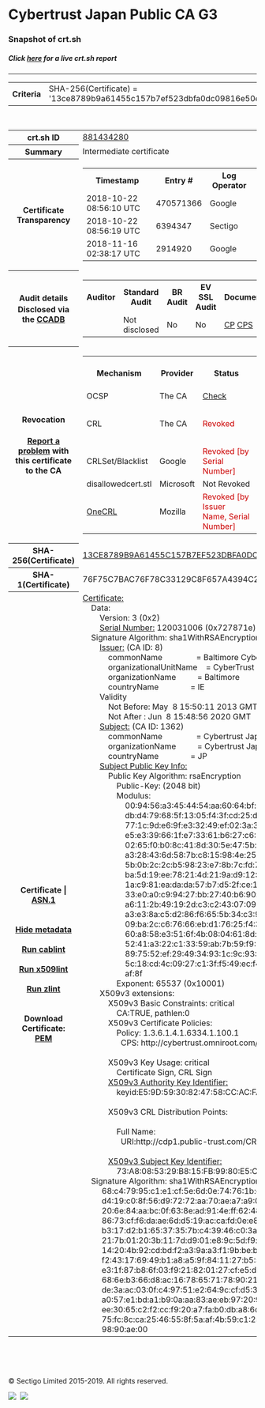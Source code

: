 # Cybertrust Japan Public CA G3
### Snapshot of crt.sh
##### Click [here](https://crt.sh/?q=13CE8789B9A61455C157B7EF523DBFA0DC09816E50E0ACA44AD59BA1FC67956A) for a live crt.sh report

---
<!DOCTYPE HTML PUBLIC "-//W3C//DTD HTML 4.0 Transitional//EN">
<HTML>

<BODY>

<TABLE>
  <TR>
    <TH class="outer">Criteria</TH>
    <TD class="outer">SHA-256(Certificate) = '13ce8789b9a61455c157b7ef523dbfa0dc09816e50e0aca44ad59ba1fc67956a'</TD>
  </TR>
</TABLE>
<BR>
<TABLE>
  <TR>
    <TH class="outer">crt.sh ID</TH>
    <TD class="outer"><A href="?id=881434280">881434280</A></TD>
  </TR>
  <TR>
    <TH class="outer">Summary</TH>
    <TD class="outer">Intermediate certificate</TD>
  </TR>
  <TR>
    <TH class="outer">Certificate<BR>Transparency</TH>
    <TD class="outer">
<TABLE class="options" style="margin-left:0px">
  <TR>
    <TH>Timestamp</TH>
    <TH>Entry #</TH>
    <TH>Log Operator</TH>
    <TH>Log URL</TH>
  </TR>
  <TR>
    <TD>2018-10-22&nbsp; <FONT class="small">08:56:10 UTC</FONT></TD>
    <TD>470571366</TD>
    <TD>Google</TD>
    <TD>https://ct.googleapis.com/rocketeer</TD>
  </TR>
  <TR>
    <TD>2018-10-22&nbsp; <FONT class="small">08:56:19 UTC</FONT></TD>
    <TD>6394347</TD>
    <TD>Sectigo</TD>
    <TD>https://dodo.ct.comodo.com</TD>
  </TR>
  <TR>
    <TD>2018-11-16&nbsp; <FONT class="small">02:38:17 UTC</FONT></TD>
    <TD>2914920</TD>
    <TD>Google</TD>
    <TD>https://ct.googleapis.com/logs/argon2020</TD>
  </TR>
</TABLE>
    </TD>
  </TR>
  <TR>
    <TH class="outer">Audit details<BR>
      <DIV class="small" style="padding-top:3px">Disclosed via the
        <A href="//ccadb-public.secure.force.com/mozilla/PublicAllIntermediateCerts" target="_blank">CCADB</A></DIV>
    </TH>
    <TD class="outer">
<TABLE class="options" style="margin-left:0px">
  <TR>
    <TH>Auditor</TH>
    <TH>Standard Audit</TH>
    <TH>BR Audit</TH>
    <TH>EV SSL Audit</TH>
    <TH>Documents</TH>
    <TH>CCADB</TH>
    <TH>Root Owner / Certificate</TH>
  </TR>
  <TR>
    <TD style="vertical-align:middle"></TD>
    <TD>Not disclosed    <TD>No    <TD>No    <TD>
      <A href="https://content.digicert.com/wp-content/uploads/2019/04/DigiCert_CP_v418.pdf" target="blank">CP</A>
      <A href="https://content.digicert.com/wp-content/uploads/2019/04/DigiCert_CPS_v418.pdf" target="blank">CPS</A>
    </TD>
    <TD><A href="//ccadb.force.com/0011J00001JnbkZQAR" target="_blank">0011J00001JnbkZQAR</A></TD>
    <TD><A href="/?id=76">DigiCert</A></TD>
  </TR>
</TABLE>
    </TD>
  </TR>
  <TR>
    <TH class="outer">Revocation<BR><BR>
      <DIV class="small" style="padding-top:3px"><A href="?id=881434280&opt=problemreporting">Report a problem</A> with<BR>this certificate to the CA</DIV></TH>
    <TD class="outer">
      <TABLE class="options" style="margin-left:0px">
        <TR>
          <TH>Mechanism</TH>
          <TH>Provider</TH>
          <TH>Status</TH>
          <TH>Revocation Date</TH>
          <TH>Last Observed in CRL</TH>
          <TH>Last Checked <SPAN style="color:#CC0000;vertical-align:middle;font-size:70%;font-weight:normal">(Error)</SPAN></TH>
        </TR>
        <TR>
          <TD>OCSP</TD>
          <TD>The CA</TD>
          <TD><A href="?id=881434280&opt=ocsp">Check</A></TD>
          <TD><SPAN style="color:#888888">?</SPAN></TD>
          <TD><SPAN style="color:#888888">n/a</SPAN></TD>
          <TD><SPAN style="color:#888888">?</SPAN></TD>
        </TR>
        <TR>
          <TD>CRL</TD>
          <TD>The CA</TD>
          <TD><SPAN style="color:#CC0000">Revoked</SPAN></TD><TD>2018-10-25&nbsp; <FONT class="small">22:54:08 UTC</FONT></TD><TD>2019-11-27&nbsp; <FONT class="small">00:33:19 UTC</FONT></TD><TD>2019-12-04&nbsp; <FONT class="small">20:05:09 UTC</FONT></TD>
        </TR>
        <TR>
          <TD>CRLSet/Blacklist</TD>
          <TD>Google</TD>
          <TD><SPAN style="color:#CC0000">Revoked [by Serial Number]</SPAN></TD>
          <TD><SPAN style="color:#888888">n/a</SPAN></TD>
          <TD><SPAN style="color:#888888">n/a</SPAN></TD>
          <TD><SPAN style="color:#888888">n/a</SPAN></TD>
        </TR>
        <TR>
          <TD>disallowedcert.stl</TD>
          <TD>Microsoft</TD>
          <TD>Not Revoked</TD>
          <TD><SPAN style="color:#888888">n/a</SPAN></TD>
          <TD><SPAN style="color:#888888">n/a</SPAN></TD>
          <TD><SPAN style="color:#888888">n/a</SPAN></TD>
        </TR>
        <TR>
          <TD><A href="/mozilla-onecrl" target="_blank">OneCRL</A></TD>
          <TD>Mozilla</TD>
          <TD><SPAN style="color:#CC0000">Revoked [by Issuer Name, Serial Number]</SPAN></TD><TD>2018-12-07&nbsp; <FONT class="small">09:51:34 UTC</FONT></TD>
          <TD><SPAN style="color:#888888">n/a</SPAN></TD>
          <TD><SPAN style="color:#888888">n/a</SPAN></TD>
        </TR>
      </TABLE>
    </TD>
  </TR>
  <TR>
    <TH class="outer">SHA-256(Certificate)</TH>
    <TD class="outer"><A href="//censys.io/certificates/13ce8789b9a61455c157b7ef523dbfa0dc09816e50e0aca44ad59ba1fc67956a">13CE8789B9A61455C157B7EF523DBFA0DC09816E50E0ACA44AD59BA1FC67956A</A></TD>
  </TR>
  <TR>
    <TH class="outer">SHA-1(Certificate)</TH>
    <TD class="outer">76F75C7BAC76F78C33129C8F657A4394C2A3D8B9</TD>
  </TR>
  <TR>
    <TH class="outer">Certificate | <A href="?asn1=881434280">ASN.1</A>
      <SPAN class="small"><BR>
      <BR><BR><A href="?id=881434280&opt=nometadata">Hide metadata</A>
      <BR><BR><A href="?id=881434280&opt=cablint">Run cablint</A>
      <BR><BR><A href="?id=881434280&opt=x509lint">Run x509lint</A>
      <BR><BR><A href="?id=881434280&opt=zlint">Run zlint</A>
      <BR><BR><BR>Download Certificate: <A href="?d=881434280">PEM</A>
      </SPAN>
    </TH>
    <TD class="text"><A href="?d=881434280">Certificate:</A><BR>&nbsp;&nbsp;&nbsp;&nbsp;Data:<BR>&nbsp;&nbsp;&nbsp;&nbsp;&nbsp;&nbsp;&nbsp;&nbsp;Version:&nbsp;3&nbsp;(0x2)<BR>&nbsp;&nbsp;&nbsp;&nbsp;&nbsp;&nbsp;&nbsp;&nbsp;<A href="?serial=0727871e">Serial&nbsp;Number:</A>&nbsp;120031006&nbsp;(0x727871e)<BR>&nbsp;&nbsp;&nbsp;&nbsp;Signature&nbsp;Algorithm:&nbsp;sha1WithRSAEncryption<BR>&nbsp;&nbsp;&nbsp;&nbsp;&nbsp;&nbsp;&nbsp;&nbsp;<A href="?caid=8">Issuer:</A> <SPAN class="small">(CA ID: 8)</SPAN><BR>&nbsp;&nbsp;&nbsp;&nbsp;&nbsp;&nbsp;&nbsp;&nbsp;&nbsp;&nbsp;&nbsp;&nbsp;commonName&nbsp;&nbsp;&nbsp;&nbsp;&nbsp;&nbsp;&nbsp;&nbsp;&nbsp;&nbsp;&nbsp;&nbsp;&nbsp;&nbsp;&nbsp;&nbsp;=&nbsp;Baltimore&nbsp;CyberTrust&nbsp;Root<BR>&nbsp;&nbsp;&nbsp;&nbsp;&nbsp;&nbsp;&nbsp;&nbsp;&nbsp;&nbsp;&nbsp;&nbsp;organizationalUnitName&nbsp;&nbsp;&nbsp;&nbsp;=&nbsp;CyberTrust<BR>&nbsp;&nbsp;&nbsp;&nbsp;&nbsp;&nbsp;&nbsp;&nbsp;&nbsp;&nbsp;&nbsp;&nbsp;organizationName&nbsp;&nbsp;&nbsp;&nbsp;&nbsp;&nbsp;&nbsp;&nbsp;&nbsp;&nbsp;=&nbsp;Baltimore<BR>&nbsp;&nbsp;&nbsp;&nbsp;&nbsp;&nbsp;&nbsp;&nbsp;&nbsp;&nbsp;&nbsp;&nbsp;countryName&nbsp;&nbsp;&nbsp;&nbsp;&nbsp;&nbsp;&nbsp;&nbsp;&nbsp;&nbsp;&nbsp;&nbsp;&nbsp;&nbsp;&nbsp;=&nbsp;IE<BR>&nbsp;&nbsp;&nbsp;&nbsp;&nbsp;&nbsp;&nbsp;&nbsp;Validity<BR>&nbsp;&nbsp;&nbsp;&nbsp;&nbsp;&nbsp;&nbsp;&nbsp;&nbsp;&nbsp;&nbsp;&nbsp;Not&nbsp;Before:&nbsp;May&nbsp;&nbsp;8&nbsp;15:50:11&nbsp;2013&nbsp;GMT<BR>&nbsp;&nbsp;&nbsp;&nbsp;&nbsp;&nbsp;&nbsp;&nbsp;&nbsp;&nbsp;&nbsp;&nbsp;Not&nbsp;After&nbsp;:&nbsp;Jun&nbsp;&nbsp;8&nbsp;15:48:56&nbsp;2020&nbsp;GMT<BR>&nbsp;&nbsp;&nbsp;&nbsp;&nbsp;&nbsp;&nbsp;&nbsp;<A href="?caid=1362">Subject:</A> <SPAN class="small">(CA ID: 1362)</SPAN><BR>&nbsp;&nbsp;&nbsp;&nbsp;&nbsp;&nbsp;&nbsp;&nbsp;&nbsp;&nbsp;&nbsp;&nbsp;commonName&nbsp;&nbsp;&nbsp;&nbsp;&nbsp;&nbsp;&nbsp;&nbsp;&nbsp;&nbsp;&nbsp;&nbsp;&nbsp;&nbsp;&nbsp;&nbsp;=&nbsp;Cybertrust&nbsp;Japan&nbsp;Public&nbsp;CA&nbsp;G3<BR>&nbsp;&nbsp;&nbsp;&nbsp;&nbsp;&nbsp;&nbsp;&nbsp;&nbsp;&nbsp;&nbsp;&nbsp;organizationName&nbsp;&nbsp;&nbsp;&nbsp;&nbsp;&nbsp;&nbsp;&nbsp;&nbsp;&nbsp;=&nbsp;Cybertrust&nbsp;Japan&nbsp;Co.,&nbsp;Ltd.<BR>&nbsp;&nbsp;&nbsp;&nbsp;&nbsp;&nbsp;&nbsp;&nbsp;&nbsp;&nbsp;&nbsp;&nbsp;countryName&nbsp;&nbsp;&nbsp;&nbsp;&nbsp;&nbsp;&nbsp;&nbsp;&nbsp;&nbsp;&nbsp;&nbsp;&nbsp;&nbsp;&nbsp;=&nbsp;JP<BR>&nbsp;&nbsp;&nbsp;&nbsp;&nbsp;&nbsp;&nbsp;&nbsp;<A href="?spkisha256=4272923d73ad8401ac9254a9c7cceb992f60b5fcdb276f203cc03d00c8c4a097">Subject&nbsp;Public&nbsp;Key&nbsp;Info:</A><BR>&nbsp;&nbsp;&nbsp;&nbsp;&nbsp;&nbsp;&nbsp;&nbsp;&nbsp;&nbsp;&nbsp;&nbsp;Public&nbsp;Key&nbsp;Algorithm:&nbsp;rsaEncryption<BR>&nbsp;&nbsp;&nbsp;&nbsp;&nbsp;&nbsp;&nbsp;&nbsp;&nbsp;&nbsp;&nbsp;&nbsp;&nbsp;&nbsp;&nbsp;&nbsp;Public-Key:&nbsp;(2048&nbsp;bit)<BR>&nbsp;&nbsp;&nbsp;&nbsp;&nbsp;&nbsp;&nbsp;&nbsp;&nbsp;&nbsp;&nbsp;&nbsp;&nbsp;&nbsp;&nbsp;&nbsp;Modulus:<BR>&nbsp;&nbsp;&nbsp;&nbsp;&nbsp;&nbsp;&nbsp;&nbsp;&nbsp;&nbsp;&nbsp;&nbsp;&nbsp;&nbsp;&nbsp;&nbsp;&nbsp;&nbsp;&nbsp;&nbsp;00:94:56:a3:45:44:54:aa:60:64:bf:b8:57:9f:4e:<BR>&nbsp;&nbsp;&nbsp;&nbsp;&nbsp;&nbsp;&nbsp;&nbsp;&nbsp;&nbsp;&nbsp;&nbsp;&nbsp;&nbsp;&nbsp;&nbsp;&nbsp;&nbsp;&nbsp;&nbsp;db:d4:79:68:5f:13:05:f4:3f:cd:25:dd:3c:5e:58:<BR>&nbsp;&nbsp;&nbsp;&nbsp;&nbsp;&nbsp;&nbsp;&nbsp;&nbsp;&nbsp;&nbsp;&nbsp;&nbsp;&nbsp;&nbsp;&nbsp;&nbsp;&nbsp;&nbsp;&nbsp;77:1c:9d:e6:9f:e3:32:49:ef:02:3a:34:53:8d:52:<BR>&nbsp;&nbsp;&nbsp;&nbsp;&nbsp;&nbsp;&nbsp;&nbsp;&nbsp;&nbsp;&nbsp;&nbsp;&nbsp;&nbsp;&nbsp;&nbsp;&nbsp;&nbsp;&nbsp;&nbsp;e5:e3:39:66:1f:e7:33:61:b6:27:c6:24:55:50:27:<BR>&nbsp;&nbsp;&nbsp;&nbsp;&nbsp;&nbsp;&nbsp;&nbsp;&nbsp;&nbsp;&nbsp;&nbsp;&nbsp;&nbsp;&nbsp;&nbsp;&nbsp;&nbsp;&nbsp;&nbsp;02:65:f0:b0:8c:41:8d:30:5e:47:5b:82:6f:c7:9c:<BR>&nbsp;&nbsp;&nbsp;&nbsp;&nbsp;&nbsp;&nbsp;&nbsp;&nbsp;&nbsp;&nbsp;&nbsp;&nbsp;&nbsp;&nbsp;&nbsp;&nbsp;&nbsp;&nbsp;&nbsp;a3:28:43:6d:58:7b:c8:15:98:4e:25:6f:cb:76:27:<BR>&nbsp;&nbsp;&nbsp;&nbsp;&nbsp;&nbsp;&nbsp;&nbsp;&nbsp;&nbsp;&nbsp;&nbsp;&nbsp;&nbsp;&nbsp;&nbsp;&nbsp;&nbsp;&nbsp;&nbsp;5b:0b:2c:2c:b5:98:23:e7:8b:7c:fd:77:1a:c4:52:<BR>&nbsp;&nbsp;&nbsp;&nbsp;&nbsp;&nbsp;&nbsp;&nbsp;&nbsp;&nbsp;&nbsp;&nbsp;&nbsp;&nbsp;&nbsp;&nbsp;&nbsp;&nbsp;&nbsp;&nbsp;ba:5d:19:ee:78:21:4d:21:9a:d9:12:7c:33:15:6b:<BR>&nbsp;&nbsp;&nbsp;&nbsp;&nbsp;&nbsp;&nbsp;&nbsp;&nbsp;&nbsp;&nbsp;&nbsp;&nbsp;&nbsp;&nbsp;&nbsp;&nbsp;&nbsp;&nbsp;&nbsp;1a:c9:81:ea:da:da:57:b7:d5:2f:ce:1f:4b:fc:b4:<BR>&nbsp;&nbsp;&nbsp;&nbsp;&nbsp;&nbsp;&nbsp;&nbsp;&nbsp;&nbsp;&nbsp;&nbsp;&nbsp;&nbsp;&nbsp;&nbsp;&nbsp;&nbsp;&nbsp;&nbsp;33:e0:a0:c9:94:27:bb:27:40:b6:90:db:ac:9e:75:<BR>&nbsp;&nbsp;&nbsp;&nbsp;&nbsp;&nbsp;&nbsp;&nbsp;&nbsp;&nbsp;&nbsp;&nbsp;&nbsp;&nbsp;&nbsp;&nbsp;&nbsp;&nbsp;&nbsp;&nbsp;a6:11:2b:49:19:2d:c3:c2:43:07:09:bb:3d:6e:88:<BR>&nbsp;&nbsp;&nbsp;&nbsp;&nbsp;&nbsp;&nbsp;&nbsp;&nbsp;&nbsp;&nbsp;&nbsp;&nbsp;&nbsp;&nbsp;&nbsp;&nbsp;&nbsp;&nbsp;&nbsp;a3:e3:8a:c5:d2:86:f6:65:5b:34:c3:9f:4c:02:e5:<BR>&nbsp;&nbsp;&nbsp;&nbsp;&nbsp;&nbsp;&nbsp;&nbsp;&nbsp;&nbsp;&nbsp;&nbsp;&nbsp;&nbsp;&nbsp;&nbsp;&nbsp;&nbsp;&nbsp;&nbsp;09:ba:2c:c6:76:66:eb:d1:76:25:f4:30:13:fb:58:<BR>&nbsp;&nbsp;&nbsp;&nbsp;&nbsp;&nbsp;&nbsp;&nbsp;&nbsp;&nbsp;&nbsp;&nbsp;&nbsp;&nbsp;&nbsp;&nbsp;&nbsp;&nbsp;&nbsp;&nbsp;60:a8:58:e3:51:6f:4b:08:04:61:8d:ac:a9:30:2f:<BR>&nbsp;&nbsp;&nbsp;&nbsp;&nbsp;&nbsp;&nbsp;&nbsp;&nbsp;&nbsp;&nbsp;&nbsp;&nbsp;&nbsp;&nbsp;&nbsp;&nbsp;&nbsp;&nbsp;&nbsp;52:41:a3:22:c1:33:59:ab:7b:59:f9:93:67:4b:c9:<BR>&nbsp;&nbsp;&nbsp;&nbsp;&nbsp;&nbsp;&nbsp;&nbsp;&nbsp;&nbsp;&nbsp;&nbsp;&nbsp;&nbsp;&nbsp;&nbsp;&nbsp;&nbsp;&nbsp;&nbsp;89:75:52:ef:29:49:34:93:1c:9c:93:73:9c:19:ce:<BR>&nbsp;&nbsp;&nbsp;&nbsp;&nbsp;&nbsp;&nbsp;&nbsp;&nbsp;&nbsp;&nbsp;&nbsp;&nbsp;&nbsp;&nbsp;&nbsp;&nbsp;&nbsp;&nbsp;&nbsp;5c:18:cd:4c:09:27:c1:3f:f5:49:ec:f4:e2:df:4b:<BR>&nbsp;&nbsp;&nbsp;&nbsp;&nbsp;&nbsp;&nbsp;&nbsp;&nbsp;&nbsp;&nbsp;&nbsp;&nbsp;&nbsp;&nbsp;&nbsp;&nbsp;&nbsp;&nbsp;&nbsp;af:8f<BR>&nbsp;&nbsp;&nbsp;&nbsp;&nbsp;&nbsp;&nbsp;&nbsp;&nbsp;&nbsp;&nbsp;&nbsp;&nbsp;&nbsp;&nbsp;&nbsp;Exponent:&nbsp;65537&nbsp;(0x10001)<BR>&nbsp;&nbsp;&nbsp;&nbsp;&nbsp;&nbsp;&nbsp;&nbsp;X509v3&nbsp;extensions:<BR>&nbsp;&nbsp;&nbsp;&nbsp;&nbsp;&nbsp;&nbsp;&nbsp;&nbsp;&nbsp;&nbsp;&nbsp;X509v3&nbsp;Basic&nbsp;Constraints:&nbsp;critical<BR>&nbsp;&nbsp;&nbsp;&nbsp;&nbsp;&nbsp;&nbsp;&nbsp;&nbsp;&nbsp;&nbsp;&nbsp;&nbsp;&nbsp;&nbsp;&nbsp;CA:TRUE,&nbsp;pathlen:0<BR>&nbsp;&nbsp;&nbsp;&nbsp;&nbsp;&nbsp;&nbsp;&nbsp;&nbsp;&nbsp;&nbsp;&nbsp;X509v3&nbsp;Certificate&nbsp;Policies:&nbsp;<BR>&nbsp;&nbsp;&nbsp;&nbsp;&nbsp;&nbsp;&nbsp;&nbsp;&nbsp;&nbsp;&nbsp;&nbsp;&nbsp;&nbsp;&nbsp;&nbsp;Policy:&nbsp;1.3.6.1.4.1.6334.1.100.1<BR>&nbsp;&nbsp;&nbsp;&nbsp;&nbsp;&nbsp;&nbsp;&nbsp;&nbsp;&nbsp;&nbsp;&nbsp;&nbsp;&nbsp;&nbsp;&nbsp;&nbsp;&nbsp;CPS:&nbsp;http://cybertrust.omniroot.com/repository.cfm<BR><BR>&nbsp;&nbsp;&nbsp;&nbsp;&nbsp;&nbsp;&nbsp;&nbsp;&nbsp;&nbsp;&nbsp;&nbsp;X509v3&nbsp;Key&nbsp;Usage:&nbsp;critical<BR>&nbsp;&nbsp;&nbsp;&nbsp;&nbsp;&nbsp;&nbsp;&nbsp;&nbsp;&nbsp;&nbsp;&nbsp;&nbsp;&nbsp;&nbsp;&nbsp;Certificate&nbsp;Sign,&nbsp;CRL&nbsp;Sign<BR>&nbsp;&nbsp;&nbsp;&nbsp;&nbsp;&nbsp;&nbsp;&nbsp;&nbsp;&nbsp;&nbsp;&nbsp;<A href="?ski=e59d5930824758ccacfa085436867b3ab5044df0">X509v3&nbsp;Authority&nbsp;Key&nbsp;Identifier:</A><BR>&nbsp;&nbsp;&nbsp;&nbsp;&nbsp;&nbsp;&nbsp;&nbsp;&nbsp;&nbsp;&nbsp;&nbsp;&nbsp;&nbsp;&nbsp;&nbsp;keyid:E5:9D:59:30:82:47:58:CC:AC:FA:08:54:36:86:7B:3A:B5:04:4D:F0<BR><BR>&nbsp;&nbsp;&nbsp;&nbsp;&nbsp;&nbsp;&nbsp;&nbsp;&nbsp;&nbsp;&nbsp;&nbsp;X509v3&nbsp;CRL&nbsp;Distribution&nbsp;Points:&nbsp;<BR><BR>&nbsp;&nbsp;&nbsp;&nbsp;&nbsp;&nbsp;&nbsp;&nbsp;&nbsp;&nbsp;&nbsp;&nbsp;&nbsp;&nbsp;&nbsp;&nbsp;Full&nbsp;Name:<BR>&nbsp;&nbsp;&nbsp;&nbsp;&nbsp;&nbsp;&nbsp;&nbsp;&nbsp;&nbsp;&nbsp;&nbsp;&nbsp;&nbsp;&nbsp;&nbsp;&nbsp;&nbsp;URI:http://cdp1.public-trust.com/CRL/Omniroot2025.crl<BR><BR>&nbsp;&nbsp;&nbsp;&nbsp;&nbsp;&nbsp;&nbsp;&nbsp;&nbsp;&nbsp;&nbsp;&nbsp;<A href="?ski=73a8085329b815fb9980e5c537d8f8397ba41306">X509v3&nbsp;Subject&nbsp;Key&nbsp;Identifier:</A><BR>&nbsp;&nbsp;&nbsp;&nbsp;&nbsp;&nbsp;&nbsp;&nbsp;&nbsp;&nbsp;&nbsp;&nbsp;&nbsp;&nbsp;&nbsp;&nbsp;73:A8:08:53:29:B8:15:FB:99:80:E5:C5:37:D8:F8:39:7B:A4:13:06<BR>&nbsp;&nbsp;&nbsp;&nbsp;Signature&nbsp;Algorithm:&nbsp;sha1WithRSAEncryption<BR>&nbsp;&nbsp;&nbsp;&nbsp;&nbsp;&nbsp;&nbsp;&nbsp;&nbsp;68:c4:79:95:c1:e1:cf:5e:6d:0e:74:76:1b:c7:25:46:17:91:<BR>&nbsp;&nbsp;&nbsp;&nbsp;&nbsp;&nbsp;&nbsp;&nbsp;&nbsp;d4:19:c0:8f:56:d9:72:72:aa:70:ae:a7:a9:01:bb:4d:b8:1d:<BR>&nbsp;&nbsp;&nbsp;&nbsp;&nbsp;&nbsp;&nbsp;&nbsp;&nbsp;20:6e:84:aa:bc:0f:63:8e:ad:91:4e:ff:62:48:4d:78:e1:4b:<BR>&nbsp;&nbsp;&nbsp;&nbsp;&nbsp;&nbsp;&nbsp;&nbsp;&nbsp;86:73:cf:f6:da:ae:6d:d5:19:ac:ca:fd:0e:e8:4a:09:42:78:<BR>&nbsp;&nbsp;&nbsp;&nbsp;&nbsp;&nbsp;&nbsp;&nbsp;&nbsp;b3:17:d2:b1:65:37:35:7b:c4:39:46:c0:3a:0f:59:4f:5f:55:<BR>&nbsp;&nbsp;&nbsp;&nbsp;&nbsp;&nbsp;&nbsp;&nbsp;&nbsp;21:7b:01:20:3b:11:7d:d9:01:e8:9c:5d:f9:b4:f3:40:cb:c1:<BR>&nbsp;&nbsp;&nbsp;&nbsp;&nbsp;&nbsp;&nbsp;&nbsp;&nbsp;14:20:4b:92:cd:bd:f2:a3:9a:a3:f1:9b:be:be:4d:bb:2d:70:<BR>&nbsp;&nbsp;&nbsp;&nbsp;&nbsp;&nbsp;&nbsp;&nbsp;&nbsp;f2:43:17:69:49:b1:a8:a5:9f:84:11:27:b5:5c:99:ad:a0:bc:<BR>&nbsp;&nbsp;&nbsp;&nbsp;&nbsp;&nbsp;&nbsp;&nbsp;&nbsp;e3:1f:87:b8:6f:03:f9:21:82:01:27:cf:e5:dd:79:47:c1:1b:<BR>&nbsp;&nbsp;&nbsp;&nbsp;&nbsp;&nbsp;&nbsp;&nbsp;&nbsp;68:6e:b3:66:d8:ac:16:78:65:71:78:90:21:f1:99:19:a6:03:<BR>&nbsp;&nbsp;&nbsp;&nbsp;&nbsp;&nbsp;&nbsp;&nbsp;&nbsp;de:3a:ac:03:0f:c4:97:51:e2:64:9c:cf:d5:31:18:e4:a4:13:<BR>&nbsp;&nbsp;&nbsp;&nbsp;&nbsp;&nbsp;&nbsp;&nbsp;&nbsp;a0:57:e1:bd:a1:b9:0a:aa:83:ae:eb:97:20:9f:17:d0:d1:4d:<BR>&nbsp;&nbsp;&nbsp;&nbsp;&nbsp;&nbsp;&nbsp;&nbsp;&nbsp;ee:30:65:c2:f2:cc:f9:20:a7:fa:b0:db:a8:6c:a2:bd:5f:50:<BR>&nbsp;&nbsp;&nbsp;&nbsp;&nbsp;&nbsp;&nbsp;&nbsp;&nbsp;75:fc:8c:ca:25:46:55:8f:5a:af:4b:59:c1:25:a8:fb:f6:c0:<BR>&nbsp;&nbsp;&nbsp;&nbsp;&nbsp;&nbsp;&nbsp;&nbsp;&nbsp;98:90:ae:00<BR>    </TD>
  </TR>
</TABLE>

  <BR><BR><BR>

  <P class="copyright">&copy; Sectigo Limited 2015-2019. All rights reserved.</P>
  <DIV>
    <A href="https://sectigo.com/"><IMG src="/sectigo_s.png"></A>
    &nbsp;<A href="https://github.com/crtsh"><IMG src="/GitHub-Mark-32px.png"></A>
  </DIV>
</BODY>
</HTML>
